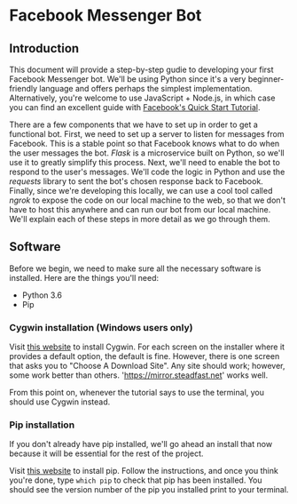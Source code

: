 # Facebook Messenger Bot

## Introduction

This document will provide a step-by-step gudie to developing your first Facebook Messenger bot. We'll be using Python since it's a very beginner-friendly language and offers perhaps the simplest implementation. Alternatively, you're welcome to use JavaScript + Node.js, in which case you can find an excellent guide with [Facebook's Quick Start Tutorial](https://developers.facebook.com/docs/messenger-platform/getting-started/quick-start/).

There are a few components that we have to set up in order to get a functional bot. First, we need to set up a server to listen for messages from Facebook. This is a stable point so that Facebook knows what to do when the user messages the bot. *Flask* is a microservice built on Python, so we'll use it to greatly simplify this process. Next, we'll need to enable the bot to respond to the user's messages. We'll code the logic in Python and use the *requests* library to sent the bot's chosen response back to Facebook. Finally, since we're developing this locally, we can use a cool tool called *ngrok* to expose the code on our local machine to the web, so that we don't have to host this anywhere and can run our bot from our local machine. We'll explain each of these steps in more detail as we go through them. 


## Software

Before we begin, we need to make sure all the necessary software is installed. Here are the things you'll need:
* Python 3.6 
* Pip


### Cygwin installation (Windows users only)

Visit [this website](https://cygwin.com/install.html) to install Cygwin.  For each screen on the installer where it provides a default option, the default is fine.  However, there is one screen that asks you to "Choose A Download Site".  Any site should work; however, some work better than others.  'https://mirror.steadfast.net' works well.

From this point on, whenever the tutorial says to use the terminal, you should use Cygwin instead.

### Pip installation
If you don't already have pip installed, we'll go ahead an install that now because it will be essential 
for the rest of the project. 

Visit [this website](https://pip.pypa.io/en/stable/installing/) to install pip. Follow the instructions, and once you 
think you're done, type `which pip` to check that pip has been installed. You should see the version number of the pip 
you installed print to your terminal.
